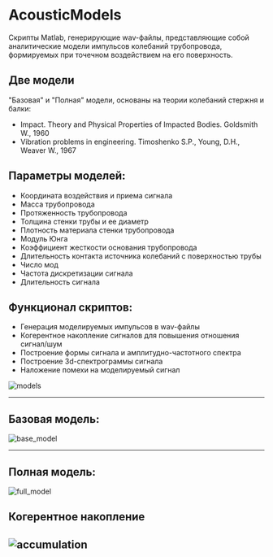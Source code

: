 # AcousticModels

Скрипты Matlab, генерирующие wav-файлы, представляющие собой аналитические модели импульсов колебаний трубопровода, формируемых при точечном воздействием на его поверхность.

## Две модели

"Базовая" и "Полная" модели, основаны на теории колебаний стержня и балки:

+ Impact. Theory and Physical Properties of Impacted Bodies. Goldsmith W., 1960
+ Vibration problems in engineering. Timoshenko S.P., Young, D.H., Weaver W., 1967

## Параметры моделей:

- Координата воздействия и приема сигнала
- Масса трубопровода
- Протяженность трубопровода
- Толщина стенки трубы и ее диаметр
- Плотность материала стенки трубопровода
- Модуль Юнга
- Коэффициент жесткости основания трубопровода
- Длительность контакта источника колебаний с поверхностью трубы
- Число мод
- Частота дискретизации сигнала
- Длительность сигнала

## Функционал скриптов:

- Генерация моделируемых импульсов в wav-файлы 
- Когерентное накопление сигналов для повышения отношения сигнал/шум
- Построение формы сигнала и амплитудно-частотного спектра
- Построение 3d-спектрограммы сигнала
- Наложение помехи на моделируемый сигнал

![models](C:\Users\User\source\AcousticMathModels\img\models.png)

* * *

## Базовая модель:
![base_model](C:\Users\User\source\AcousticMathModels\img\base_model.png)

* * *

## Полная модель:
![full_model](C:\Users\User\source\AcousticMathModels\img\full_model.png)

## Когерентное накопление

## ![accumulation](C:\Users\User\source\AcousticMathModels\img\accumulation.jpg)